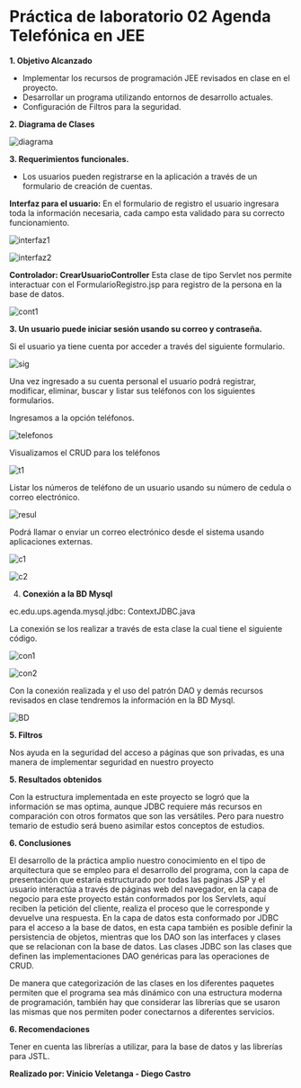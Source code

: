# Práctica de laboratorio 02 Agenda Telefónica en JEE


**1.  Objetivo Alcanzado**

- Implementar los recursos de programación JEE revisados en clase en el proyecto.
- Desarrollar un programa utilizando entornos de desarrollo actuales.
- Configuración de Filtros para la seguridad.

**2. Diagrama de Clases**

![diagrama](https://user-images.githubusercontent.com/49213231/118613793-b2e74880-b784-11eb-9dea-009f4a9ad65b.png)

**3. Requerimientos funcionales.**

- Los usuarios pueden registrarse en la aplicación a través de un formulario de creación de cuentas.

**Interfaz para el usuario:** En el formulario de registro el usuario ingresara toda la información necesaria, cada campo esta validado para su correcto funcionamiento.

![interfaz1](https://user-images.githubusercontent.com/49213231/118614609-90a1fa80-b785-11eb-98dc-f06ed968d079.png)

![interfaz2](https://user-images.githubusercontent.com/49213231/118614630-95ff4500-b785-11eb-82be-ac1a3452ef62.png)

**Controlador: CrearUsuarioController**
Esta clase de tipo Servlet nos permite interactuar con el FormularioRegistro.jsp para registro de la persona en la base de datos.

![cont1](https://user-images.githubusercontent.com/49213231/118614864-cba42e00-b785-11eb-8151-423b39425016.png)

**3. Un usuario puede iniciar sesión usando su correo y contraseña.**

Si el usuario ya tiene cuenta por acceder a través del siguiente formulario.

![sig](https://user-images.githubusercontent.com/49213231/118615030-eecedd80-b785-11eb-9d68-36d7e5b3c721.png)


Una vez ingresado a su cuenta personal el usuario podrá registrar, modificar, eliminar, buscar y listar sus teléfonos con los siguientes formularios.

Ingresamos a la opción teléfonos.

![telefonos](https://user-images.githubusercontent.com/49213231/118615130-0e660600-b786-11eb-94bc-95c066a1d884.png)

 Visualizamos el CRUD para los teléfonos 

![t1](https://user-images.githubusercontent.com/49213231/118615263-2b9ad480-b786-11eb-9a5c-7682bd6a7421.png)

Listar los números de teléfono de un usuario usando su número de cedula o correo electrónico.

![resul](https://user-images.githubusercontent.com/49213231/118615370-48370c80-b786-11eb-9c4b-c9934692908f.png)

Podrá llamar o enviar un correo electrónico desde el sistema usando aplicaciones externas.

![c1](https://user-images.githubusercontent.com/49213231/118615488-67359e80-b786-11eb-82d6-08f4d193dd1e.png)

![c2](https://user-images.githubusercontent.com/49213231/118615503-6bfa5280-b786-11eb-9eab-4917c373ebbe.png)

4. 	**Conexión a la BD Mysql**

ec.edu.ups.agenda.mysql.jdbc: ContextJDBC.java

La conexión se los realizar a través de esta clase la cual tiene el siguiente código.

![con1](https://user-images.githubusercontent.com/49213231/118615687-9815d380-b786-11eb-8c92-239da21d5441.png)

![con2](https://user-images.githubusercontent.com/49213231/118615720-9f3ce180-b786-11eb-8f62-015beaa7a104.png)

Con la conexión realizada y el uso del patrón DAO y demás recursos revisados en clase tendremos la información en la BD Mysql.

![BD](https://user-images.githubusercontent.com/49213231/118615790-b2e84800-b786-11eb-88be-b3a43012f1cd.png)

**5. Filtros**

Nos ayuda en la seguridad del acceso a páginas que son privadas, es una manera de implementar seguridad en nuestro proyecto

**5. Resultados obtenidos**

Con la estructura implementada en este proyecto se logró que la información se mas optima, aunque JDBC requiere más recursos en comparación con otros formatos que son las versátiles. Pero para nuestro temario de estudio será bueno asimilar estos conceptos de estudios.


**6. Conclusiones**

El desarrollo de la práctica amplio nuestro conocimiento en el tipo de arquitectura que se empleo para el desarrollo del programa, con la capa de presentación que estaría estructurado por todas las paginas JSP y el usuario interactúa a través de páginas web del navegador, en la capa de negocio para este proyecto están conformados por los Servlets, aquí reciben la petición del cliente, realiza el proceso que le corresponde y devuelve una respuesta. En la capa de datos esta conformado por JDBC para el acceso a la base de datos, en esta capa también es posible definir la persistencia de objetos, mientras que los DAO son las interfaces y clases que se relacionan con la base de datos. Las clases JDBC son las clases que definen las implementaciones DAO genéricas para las operaciones de CRUD.

De manera que categorización de las clases en los diferentes paquetes permiten que el programa sea más dinámico con una estructura moderna de programación, también hay que considerar las librerías que se usaron las mismas que nos permiten poder conectarnos a diferentes servicios.

**6. Recomendaciones**

Tener en cuenta las librerías a utilizar, para la base de datos y las librerías para JSTL.  

**Realizado por: Vinicio Veletanga - Diego Castro**

